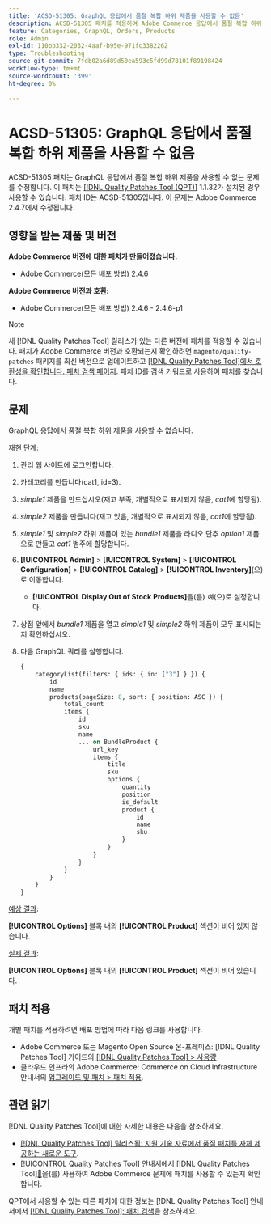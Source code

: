```yaml
---
title: 'ACSD-51305: GraphQL 응답에서 품절 복합 하위 제품을 사용할 수 없음'
description: ACSD-51305 패치를 적용하여 Adobe Commerce 응답에서 품절 복합 하위 제품을 사용할 수 없는 GraphQL 문제를 해결합니다.
feature: Categories, GraphQL, Orders, Products
role: Admin
exl-id: 110bb332-2032-4aaf-b95e-971fc3382262
type: Troubleshooting
source-git-commit: 7fdb02a6d89d50ea593c5fd99d78101f89198424
workflow-type: tm+mt
source-wordcount: '399'
ht-degree: 0%

---
```


# ACSD-51305: GraphQL 응답에서 품절 복합 하위 제품을 사용할 수 없음

ACSD-51305 패치는 GraphQL 응답에서 품절 복합 하위 제품을 사용할 수 없는 문제를 수정합니다. 이 패치는 [[!DNL Quality Patches Tool (QPT)]](https://experienceleague.adobe.com/en/docs/commerce-operations/tools/quality-patches-tool/quality-patches-tool-to-self-serve-quality-patches) 1.1.32가 설치된 경우 사용할 수 있습니다. 패치 ID는 ACSD-51305입니다. 이 문제는 Adobe Commerce 2.4.7에서 수정됩니다.

## 영향을 받는 제품 및 버전

**Adobe Commerce 버전에 대한 패치가 만들어졌습니다.**

* Adobe Commerce(모든 배포 방법) 2.4.6

**Adobe Commerce 버전과 호환:**

* Adobe Commerce(모든 배포 방법) 2.4.6 - 2.4.6-p1

>[!NOTE]
>
>새 [!DNL Quality Patches Tool] 릴리스가 있는 다른 버전에 패치를 적용할 수 있습니다. 패치가 Adobe Commerce 버전과 호환되는지 확인하려면 `magento/quality-patches` 패키지를 최신 버전으로 업데이트하고 [[!DNL Quality Patches Tool]에서 호환성을 확인합니다. 패치 검색 페이지](https://experienceleague.adobe.com/tools/commerce-quality-patches/index.html). 패치 ID를 검색 키워드로 사용하여 패치를 찾습니다.

## 문제

GraphQL 응답에서 품절 복합 하위 제품을 사용할 수 없습니다.

<u>재현 단계</u>:

1. 관리 웹 사이트에 로그인합니다.
1. 카테고리를 만듭니다(cat1, id=3).
1. *simple1* 제품을 만드십시오(재고 부족, 개별적으로 표시되지 않음, *cat1*&#x200B;에 할당됨).
1. *simple2* 제품을 만듭니다(재고 있음, 개별적으로 표시되지 않음, *cat1*&#x200B;에 할당됨).
1. *simple1* 및 *simple2* 하위 제품이 있는 *bundle1* 제품을 라디오 단추 *option1* 제품으로 만들고 *cat1* 범주에 할당합니다.
1. **[!UICONTROL Admin]** > **[!UICONTROL System]** > **[!UICONTROL Configuration]** > **[!UICONTROL Catalog]** > **[!UICONTROL Inventory]**(으)로 이동합니다.

   * **[!UICONTROL Display Out of Stock Products]**&#x200B;을(를) *예*(으)로 설정합니다.

1. 상점 앞에서 *bundle1* 제품을 열고 *simple1* 및 *simple2* 하위 제품이 모두 표시되는지 확인하십시오.
1. 다음 GraphQL 쿼리를 실행합니다.

   ```GraphQL
   {
       categoryList(filters: { ids: { in: ["3"] } }) {
           id
           name
           products(pageSize: 8, sort: { position: ASC }) {
               total_count
               items {
                   id
                   sku
                   name
                   ... on BundleProduct {
                       url_key
                       items {
                           title
                           sku
                           options {
                               quantity
                               position
                               is_default
                               product {
                                   id
                                   name
                                   sku
                               }
                           }
                       }
                   }
               }
           }
       }
   }
   ```

<u>예상 결과</u>:

**[!UICONTROL Options]** 블록 내의 **[!UICONTROL Product]** 섹션이 비어 있지 않습니다.

<u>실제 결과</u>:

**[!UICONTROL Options]** 블록 내의 **[!UICONTROL Product]** 섹션이 비어 있습니다.

## 패치 적용

개별 패치를 적용하려면 배포 방법에 따라 다음 링크를 사용합니다.

* Adobe Commerce 또는 Magento Open Source 온-프레미스: [!DNL Quality Patches Tool] 가이드의 [[!DNL Quality Patches Tool] > 사용량](/help/tools/quality-patches-tool/usage.md)
* 클라우드 인프라의 Adobe Commerce: Commerce on Cloud Infrastructure 안내서의 [업그레이드 및 패치 > 패치 적용](https://experienceleague.adobe.com/docs/commerce-cloud-service/user-guide/develop/upgrade/apply-patches.html).

## 관련 읽기

[!DNL Quality Patches Tool]에 대한 자세한 내용은 다음을 참조하세요.

* [[!DNL Quality Patches Tool] 릴리스됨: 지원 기술 자료에서 품질 패치를 자체 제공하는 새로운 도구](https://experienceleague.adobe.com/en/docs/commerce-operations/tools/quality-patches-tool/quality-patches-tool-to-self-serve-quality-patches).
* [!UICONTROL Quality Patches Tool] 안내서에서  [!DNL Quality Patches Tool][&#128279;](/help/tools/quality-patches-tool/patches-available-in-qpt/check-patch-for-magento-issue-with-magento-quality-patches.md)을(를) 사용하여 Adobe Commerce 문제에 패치를 사용할 수 있는지 확인합니다.


QPT에서 사용할 수 있는 다른 패치에 대한 정보는 [!DNL Quality Patches Tool] 안내서에서 [[!DNL Quality Patches Tool]: 패치 검색](https://experienceleague.adobe.com/tools/commerce-quality-patches/index.html)을 참조하세요.
